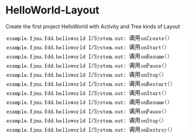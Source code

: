 # HelloWorld-Layout
Create the first project HelloWorld with Activity and Tree kinds of Layout

![image](https://github.com/fdd54/HelloWorld-Layout/blob/master/images/ActivityLine.png)
